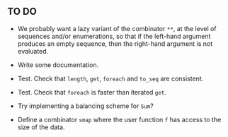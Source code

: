 ## TO DO

* We probably want a lazy variant of the combinator `**`, at the level
  of sequences and/or enumerations, so that if the left-hand argument
  produces an empty sequence, then the right-hand argument is not
  evaluated.

* Write some documentation.

* Test. Check that `length`, `get`, `foreach` and `to_seq` are consistent.

* Test. Check that `foreach` is faster than iterated `get`.

* Try implementing a balancing scheme for `Sum`?

* Define a combinator `smap` where the user function `f` has access to the
  size of the data.
